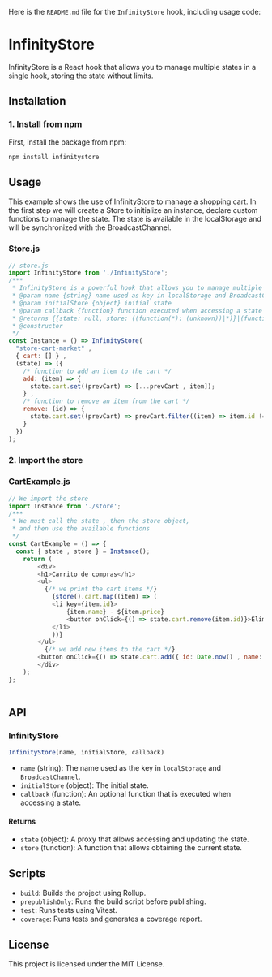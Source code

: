 Here is the `README.md` file for the `InfinityStore` hook, including usage code:


# InfinityStore

InfinityStore is a React hook that allows you to manage multiple states in a single hook, storing the state without limits.

## Installation
### 1. Install from npm

First, install the package from npm:

```bash
npm install infinitystore
```
## Usage
This example shows the use of InfinityStore to manage a shopping cart.
In the first step we will create a Store to initialize an instance, declare custom functions to manage the state.
The state is available in the localStorage and will be synchronized with the BroadcastChannel.

### Store.js
```javascript
// store.js
import InfinityStore from './InfinityStore';
/***
 * InfinityStore is a powerful hook that allows you to manage multiple states in a single React hook for managing a state storage without limits
 * @param name {string} name used as key in localStorage and BroadcastChannel
 * @param initialStore {object} initial state
 * @param callback {function} function executed when accessing a state
 * @returns {{state: null, store: ((function(*): (unknown))|*)}|(function(): *)|((function(): {handler: string}) & {get: (function(): boolean), put: put})}
 * @constructor
 */
const Instance = () => InfinityStore(
  "store-cart-market" , 
  { cart: [] } ,
  (state) => ({
    /* function to add an item to the cart */
    add: (item) => {
      state.cart.set((prevCart) => [...prevCart , item]);
    } ,
    /* function to remove an item from the cart */
    remove: (id) => {
      state.cart.set((prevCart) => prevCart.filter((item) => item.id !== id));
    }
  })
);

```
### 2. Import the store
### CartExample.js
```javascript
// We import the store
import Instance from './store';
/***
 * We must call the state , then the store object,
 * and then use the available functions
 */
const CartExample = () => {
  const { state , store } = Instance();
    return (
        <div>
        <h1>Carrito de compras</h1>
        <ul>
          {/* we print the cart items */}
            {store().cart.map((item) => (
            <li key={item.id}>
                {item.name} - ${item.price}
                <button onClick={() => state.cart.remove(item.id)}>Eliminar</button>
            </li>
            ))}
        </ul>
          {/* we add new items to the cart */}
        <button onClick={() => state.cart.add({ id: Date.now() , name: "Producto" , price: 100 })}>Agregar producto</button>
        </div>
    );
};
  
```

## API

### InfinityStore

```javascript
InfinityStore(name, initialStore, callback)
```

- `name` (string): The name used as the key in `localStorage` and `BroadcastChannel`.
- `initialStore` (object): The initial state.
- `callback` (function): An optional function that is executed when accessing a state.

#### Returns

- `state` (object): A proxy that allows accessing and updating the state.
- `store` (function): A function that allows obtaining the current state.

## Scripts

- `build`: Builds the project using Rollup.
- `prepublishOnly`: Runs the build script before publishing.
- `test`: Runs tests using Vitest.
- `coverage`: Runs tests and generates a coverage report.

## License

This project is licensed under the MIT License.
```